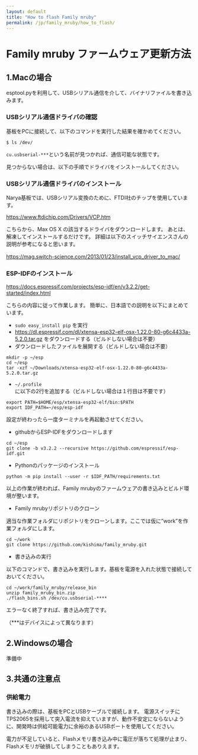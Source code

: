 ```yaml
---
layout: default
title: "How to flash Family mruby"
permalink: /jp/family_mruby/how_to_flash/
---
```


# Family mruby ファームウェア更新方法

## 1.Macの場合

esptool.pyを利用して、USBシリアル通信を介して、バイナリファイルを書き込みます。

### USBシリアル通信ドライバの確認

基板をPCに接続して、以下のコマンドを実行した結果を確かめてください。

```
$ ls /dev/
```

`cu.usbserial-***`という名前が見つかれば、通信可能な状態です。

見つからない場合は、以下の手順でドライバをインストールしてください。

### USBシリアル通信ドライバのインストール

Narya基板では、USBシリアル変換のために、FTDI社のチップを使用しています。

https://www.ftdichip.com/Drivers/VCP.htm

こちらから、Max OS X の該当するドライバをダウンロードします。
あとは、解凍してインストールするだけです。
詳細は以下のスイッチサイエンスさんの説明が参考になると思います。

https://mag.switch-science.com/2013/01/23/install_vcp_driver_to_mac/
　

### ESP-IDFのインストール

https://docs.espressif.com/projects/esp-idf/en/v3.2.2/get-started/index.html

こちらの内容に従って作業します。
簡単に、日本語での説明を以下にまとめています。

* `sudo easy_install pip` を実行
* https://dl.espressif.com/dl/xtensa-esp32-elf-osx-1.22.0-80-g6c4433a-5.2.0.tar.gz をダウンロードする（ビルドしない場合は不要）
* ダウンロードしたファイルを展開する（ビルドしない場合は不要）

```
mkdir -p ~/esp
cd ~/esp
tar -xzf ~/Downloads/xtensa-esp32-elf-osx-1.22.0-80-g6c4433a-5.2.0.tar.gz
```

* `~/.profile`に以下の2行を追加する（ビルドしない場合は１行目は不要です）

```
export PATH=$HOME/esp/xtensa-esp32-elf/bin:$PATH
export IDF_PATH=~/esp/esp-idf
```

設定が終わったら一度ターミナルを再起動させてください。

* githubからESP-IDFをダウンロードします

```
cd ~/esp
git clone -b v3.2.2 --recursive https://github.com/espressif/esp-idf.git
```

* Pythonのパッケージのインストール

```
python -m pip install --user -r $IDF_PATH/requirements.txt
```

以上の作業が終われば、Family mrubyのファームウェアの書き込みとビルド環境が整います。

* Family mrubyリポジトリのクローン

適当な作業フォルダにリポジトリをクローンします。ここでは仮に”work”を作業フォルダにします。

```
cd ~/work
git clone https://github.com/kishima/family_mruby.git
```

* 書き込みの実行

以下のコマンドで、書き込みを実行します。基板を電源を入れた状態で接続しておいてください。

```
cd ~/work/family_mruby/release_bin
unzip family_mruby_bin.zip
./flash_bins.sh /dev/cu.usbserial-****
```

エラーなく終了すれば、書き込み完了です。

（***はデバイスによって異なります）


## 2.Windowsの場合

準備中


## 3.共通の注意点

### 供給電力

書き込みの際は、基板をPCとUSBケーブルで接続します。
電源スイッチにTPS2065を採用して突入電流を抑えていますが、動作不安定にならないように、開発時は供給可能電力に余裕のあるUSBポートを使用してください。

電力が不足していると、Flashメモリ書き込み中に電圧が落ちて処理が止まり、Flashメモリが破損してしまうこともありえます。
